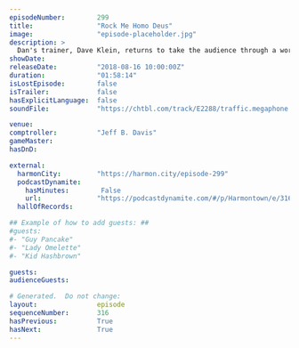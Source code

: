 ```yaml
---
episodeNumber:        299
title:                "Rock Me Homo Deus"
image:                "episode-placeholder.jpg"
description: >
  Dan's trainer, Dave Klein, returns to take the audience through a workout session. Jeff returns as comptroller, and Schrab shows Dan what it would be like to live next to a Neanderthal. Featuring Dan Harmon, Jeff Bryan Davis, Spencer Crittenden, Dave Klein and Rob Schrab.
showDate:             
releaseDate:          "2018-08-16 10:00:00Z"
duration:             "01:58:14"
isLostEpisode:        false
isTrailer:            false
hasExplicitLanguage:  false
soundFile:            "https://chtbl.com/track/E2288/traffic.megaphone.fm/STA6341944220.mp3?updated=1596833912"

venue:                
comptroller:          "Jeff B. Davis"
gameMaster:           
hasDnD:               

external:
  harmonCity:         "https://harmon.city/episode-299"
  podcastDynamite:
    hasMinutes:        False
    url:              "https://podcastdynamite.com/#/p/Harmontown/e/316/299"
  hallOfRecords:      

## Example of how to add guests: ##
#guests:
#- "Guy Pancake"
#- "Lady Omelette"
#- "Kid Hashbrown"

guests:
audienceGuests:

# Generated.  Do not change:
layout:               episode
sequenceNumber:       316
hasPrevious:          True
hasNext:              True
---
```


<!-- The episode description will be rendered here -->
<!-- Add your content below here -->

